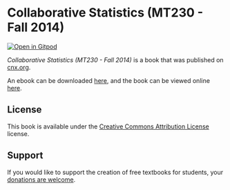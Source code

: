 # Collaborative Statistics (MT230 - Fall 2014)

[![Open in Gitpod](https://gitpod.io/button/open-in-gitpod.svg)](https://gitpod.io/from-referrer/)

_Collaborative Statistics (MT230 - Fall 2014)_ is a book that was published on [cnx.org](https://cnx.org/).

An ebook can be downloaded [here](https://github.com/cnx-user-books/cnxbook-collaborative-statistics-mt230-fall-2012/releases/latest), and the book can be viewed online [here](https://github.com/cnx-user-books/cnxbook-collaborative-statistics-mt230-fall-2012/releases/latest).

## License
This book is available under the [Creative Commons Attribution License](./LICENSE) license.

## Support
If you would like to support the creation of free textbooks for students, your [donations are welcome](https://riceconnect.rice.edu/donation/support-openstax-banner).
